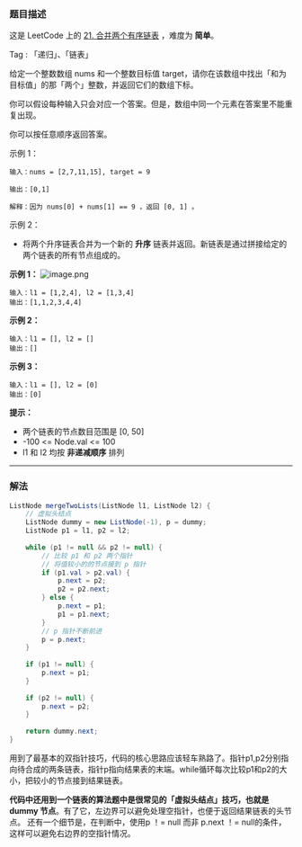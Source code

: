 ### 题目描述

这是 LeetCode 上的 [21. 合并两个有序链表](https://leetcode.cn/problems/merge-two-sorted-lists/) ，难度为 **简单**。

Tag : 「递归」、「链表」

给定一个整数数组 nums 和一个整数目标值 target，请你在该数组中找出「和为目标值」的那「两个」整数，并返回它们的数组下标。

你可以假设每种输入只会对应一个答案。但是，数组中同一个元素在答案里不能重复出现。

你可以按任意顺序返回答案。

示例 1：

```
输入：nums = [2,7,11,15], target = 9

输出：[0,1]

解释：因为 nums[0] + nums[1] == 9 ，返回 [0, 1] 。
```

示例 2：

- 将两个升序链表合并为一个新的 **升序** 链表并返回。新链表是通过拼接给定的两个链表的所有节点组成的。 

**示例 1：**
![image.png](https://cdn.nlark.com/yuque/0/2024/png/33679858/1717594982874-5700e806-d69f-4a92-b99a-399ceb83a864.png#averageHue=%23f7e4e2&clientId=u3981a6b6-f2f9-4&from=paste&id=uc61d4a15&originHeight=302&originWidth=662&originalType=url&ratio=2&rotation=0&showTitle=false&size=93670&status=done&style=none&taskId=u83a1fef0-175b-4b65-bd9f-d8520944ddf&title=)
```
输入：l1 = [1,2,4], l2 = [1,3,4]
输出：[1,1,2,3,4,4]
```
**示例 2：**
```
输入：l1 = [], l2 = []
输出：[]
```
**示例 3：**
```
输入：l1 = [], l2 = [0]
输出：[0]
```

**提示：**

- 两个链表的节点数目范围是 [0, 50]
- -100 <= Node.val <= 100
- l1 和 l2 均按 **非递减顺序** 排列

---

### 解法

```java
ListNode mergeTwoLists(ListNode l1, ListNode l2) {
    // 虚拟头结点
    ListNode dummy = new ListNode(-1), p = dummy;
    ListNode p1 = l1, p2 = l2;
    
    while (p1 != null && p2 != null) {
        // 比较 p1 和 p2 两个指针
        // 将值较小的的节点接到 p 指针
        if (p1.val > p2.val) {
            p.next = p2;
            p2 = p2.next;
        } else {
            p.next = p1;
            p1 = p1.next;
        }
        // p 指针不断前进
        p = p.next;
    }
    
    if (p1 != null) {
        p.next = p1;
    }
    
    if (p2 != null) {
        p.next = p2;
    }
    
    return dummy.next;
}

```

用到了最基本的双指针技巧，代码的核心思路应该轻车熟路了。指针p1,p2分别指向待合成的两条链表，指针p指向结果表的末端。while循环每次比较p1和p2的大小，把较小的节点接到结果链表。


**代码中还用到一个链表的算法题中是很常见的「虚拟头结点」技巧，也就是 dummy 节点**。有了它，左边界可以避免处理空指针，也便于返回结果链表的头节点。
还有一个细节是，在判断中，使用p ！= null 而非 p.next ！= null的条件，这样可以避免右边界的空指针情况。

